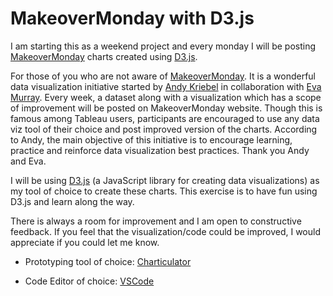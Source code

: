 # MakeoverMonday with D3.js

I am starting this as a weekend project and every monday I will be posting [MakeoverMonday](https://www.makeovermonday.co.uk/data/) charts created using [D3.js](https://d3js.org/).

For those of you who are not aware of [MakeoverMonday](https://www.makeovermonday.co.uk/). It is a wonderful data visualization initiative started by [Andy Kriebel](https://www.linkedin.com/in/andykriebel/) in collaboration with [Eva Murray](https://www.linkedin.com/in/evamurray1/). Every week, a dataset along with a visualization which has a scope of improvement will be posted on MakeoverMonday website. Though this is famous among Tableau users, participants are encouraged to use any data viz tool of their choice and post improved version of the charts. According to Andy, the main objective of this initiative is to encourage learning, practice and reinforce data visualization best practices. Thank you Andy and Eva.

I will be using [D3.js](https://d3js.org/) (a JavaScript library for creating data visualizations) as my tool of choice to create these charts. This exercise is to have fun using D3.js and learn along the way.

There is always a room for improvement and I am open to constructive feedback. If you feel that the visualization/code could be improved, I would appreciate if you could let me know.

- Prototyping tool of choice: [Charticulator](https://charticulator.com/)

- Code Editor of choice: [VSCode](https://code.visualstudio.com/)
